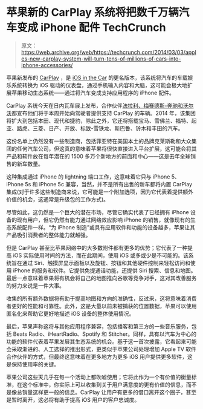# 苹果新的 CarPlay 系统将把数千万辆汽车变成 iPhone 配件 TechCrunch

> 原文：<https://web.archive.org/web/https://techcrunch.com/2014/03/03/apples-new-carplay-system-will-turn-tens-of-millions-of-cars-into-iphone-accessories/>

苹果新发布的 [CarPlay](https://web.archive.org/web/20221007141744/https://www.apple.com/ios/carplay/) ，是 [iOS in the Car](https://web.archive.org/web/20221007141744/https://beta.techcrunch.com/2014/03/03/carplay-brings-apples-ios-to-ferrari-mercedes-benz-and-volvo/) 的更名版本，该系统将汽车的车载娱乐系统转换为 iOS 驱动的仪表盘，通过手机输入内容和大脑，这可能会极大地扩展苹果移动生态系统——通过将汽车变成支持应用程序的 iPhone 配件。

CarPlay 系统今天在日内瓦车展上发布，合作伙伴[法拉利、梅赛德斯-奔驰和沃尔沃](https://web.archive.org/web/20221007141744/https://beta.techcrunch.com/2014/03/01/volvo-ferrari-and-mercedes-first-to-add-ios-in-the-car-next-week/)都宣布他们将于本周开始向驾驶者提供支持 CarPlay 的车辆。2014 年，该集团将扩大到包括本田、现代和捷豹，除此之外，它还将搭载宝马、雪佛兰、福特、起亚、路虎、三菱、日产、开放、标致-雪铁龙、斯巴鲁、铃木和丰田的汽车。

这份名单上仍然没有一些制造商，包括菲亚特在美国本土的品牌克莱斯勒和大众集团的任何汽车公司，但这真的意味着苹果将很快直接进入平台扩展，这可能会将其产品和软件放在每年潜在的 1500 多万个新地方的前面和中心——这是去年全球销售的新车数量。

这种集成通过 iPhone 的 lightning 端口工作，这意味着它只与 iPhone 5、iPhone 5s 和 iPhone 5c 兼容，当然，并不是所有出售的新车都将内置 CarPlay 集成(对于许多这些制造商来说，它可能是一个附加选项，因为它代表着提供额外价值的机会，这通常是升级包的工作方式)。

尽管如此，这仍然是一个巨大的潜在市场，尽管它确实代表了已经拥有 iPhone 设备的现有用户，但它仍然有能力通过网络效应影响 iPhone 的销售，就像现有的生态系统配件一样。“为 iPhone 制造”或具有应用软件和功能的设备越多，苹果让其产品吸引消费者的整体能力就越强。

但是 CarPlay 甚至比苹果网络中的大多数附件都有更多的优势；它代表了一种提高 iOS 实际使用时间的方法，而在此期间，使用 iOS 或多或少是不可能的。该系统旨在通过 Siri、触摸屏显示面板以及旋钮、按钮和其他硬件控制来轻松访问和使用 iPhone 的服务和软件。它提供免提通话功能，还提供 Siri 搜索、信息和地图。最后一点意味着苹果将有机会将自己的地图推向谷歌等竞争对手，这对其改善服务的努力来说是一件大事。

收集的所有额外数据将有助于提高地图和方向的准确性，反过来，这将意味着消费者更好的性能和可靠性。此外，这是大量以前未被捕获的位置数据，苹果可以使用匿名化来帮助它更好地描述 iOS 设备的整体使用情况。

最后，苹果声称这将与其他应用程序兼容，包括播客和第三方的一些音乐服务，包括 Beats Radio、iHeartRadio、Spotify 和 Stitcher。同样，具有以汽车为中心的功能的软件代表着苹果发展其生态系统的机会。基于这一首次披露，它看起来可能会采取渐进的、人工选择的推出形式，更类似于苹果公司处理增加 Apple TV 软件合作伙伴的方式，但最终这意味着在更多地方为更多 iOS 用户提供更多软件，这是保持使用率的关键。

苹果公司这些天几乎在每一个活动上都吹嘘使用；它将此作为一个有价值的衡量标准，在这个标准中，你实际上可以收集到关于用户满意度的更有价值的信息，而不是像总销量这样更一般的信息。CarPlay 让用户有更多的借口离开这个圈子，甚至是暂时离开，这必将有助于提高 iOS 用户的客户忠诚度。
